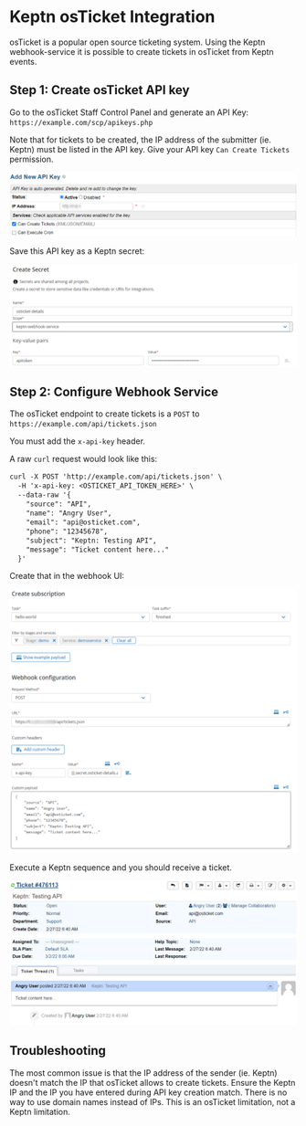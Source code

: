   # Keptn osTicket Integration

  osTicket is a popular open source ticketing system. Using the Keptn webhook-service it is possible to create tickets in osTicket from Keptn events.

  ## Step 1: Create osTicket API key

  Go to the osTicket Staff Control Panel and generate an API Key: `https://example.com/scp/apikeys.php`

  Note that for tickets to be created, the IP address of the submitter (ie. Keptn) must be listed in the API key. Give your API key `Can Create Tickets` permission.

  ![osticket api key](assets/1.png)

  Save this API key as a Keptn secret:

  ![keptn secret](assets/2.png)

  ## Step 2: Configure Webhook Service

  The osTicket endpoint to create tickets is a `POST` to `https://example.com/api/tickets.json`

  You must add the `x-api-key` header.

  A raw `curl` request would look like this:

  ```
  curl -X POST 'http://example.com/api/tickets.json' \
    -H 'x-api-key: <OSTICKET_API_TOKEN_HERE>' \
    --data-raw '{
      "source": "API",
      "name": "Angry User",
      "email": "api@osticket.com",
      "phone": "12345678",
      "subject": "Keptn: Testing API",
      "message": "Ticket content here..."
    }'
  ```

  Create that in the webhook UI:

  ![keptn webhook](assets/3.png)

  Execute a Keptn sequence and you should receive a ticket.

  ![osticket ticket](assets/4.png)

  ## Troubleshooting
  The most common issue is that the IP address of the sender (ie. Keptn) doesn't match the IP that osTicket allows to create tickets. Ensure the Keptn IP and the IP you have entered during API key creation match. There is no way to use domain names instead of IPs. This is an osTicket limitation, not a Keptn limitation.
